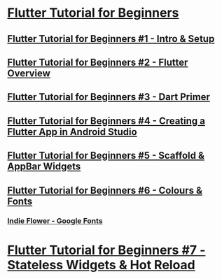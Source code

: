 # [Flutter Tutorial for Beginners](https://www.youtube.com/playlist?list=PL4cUxeGkcC9jLYyp2Aoh6hcWuxFDX6PBJ)
## [Flutter Tutorial for Beginners #1 - Intro & Setup](https://www.youtube.com/watch?v=1ukSR1GRtMU&list=PL4cUxeGkcC9jLYyp2Aoh6hcWuxFDX6PBJ&index=1)
## [Flutter Tutorial for Beginners #2 - Flutter Overview](https://www.youtube.com/watch?v=bKueYVtV0eA&list=PL4cUxeGkcC9jLYyp2Aoh6hcWuxFDX6PBJ&index=2)
## [Flutter Tutorial for Beginners #3 - Dart Primer](https://www.youtube.com/watch?v=FLQ-Vhw1NYQ&list=PL4cUxeGkcC9jLYyp2Aoh6hcWuxFDX6PBJ&index=3)
## [Flutter Tutorial for Beginners #4 - Creating a Flutter App in Android Studio](https://www.youtube.com/watch?v=TSIhiZ5jRB0&list=PL4cUxeGkcC9jLYyp2Aoh6hcWuxFDX6PBJ&index=4)
## [Flutter Tutorial for Beginners #5 - Scaffold & AppBar Widgets](https://www.youtube.com/watch?v=C5lpPjoivaw&list=PL4cUxeGkcC9jLYyp2Aoh6hcWuxFDX6PBJ&index=5)
## [Flutter Tutorial for Beginners #6 - Colours & Fonts](https://www.youtube.com/watch?v=km2P_KQJyO0&list=PL4cUxeGkcC9jLYyp2Aoh6hcWuxFDX6PBJ&index=6)
### [Indie Flower - Google Fonts](https://fonts.google.com/specimen/Indie+Flower?preview.text=ooohbaby&preview.text_type=custom&query=indie)
# [Flutter Tutorial for Beginners #7 - Stateless Widgets & Hot Reload](https://www.youtube.com/watch?v=zwPBMg3SHVU&list=PL4cUxeGkcC9jLYyp2Aoh6hcWuxFDX6PBJ&index=7)